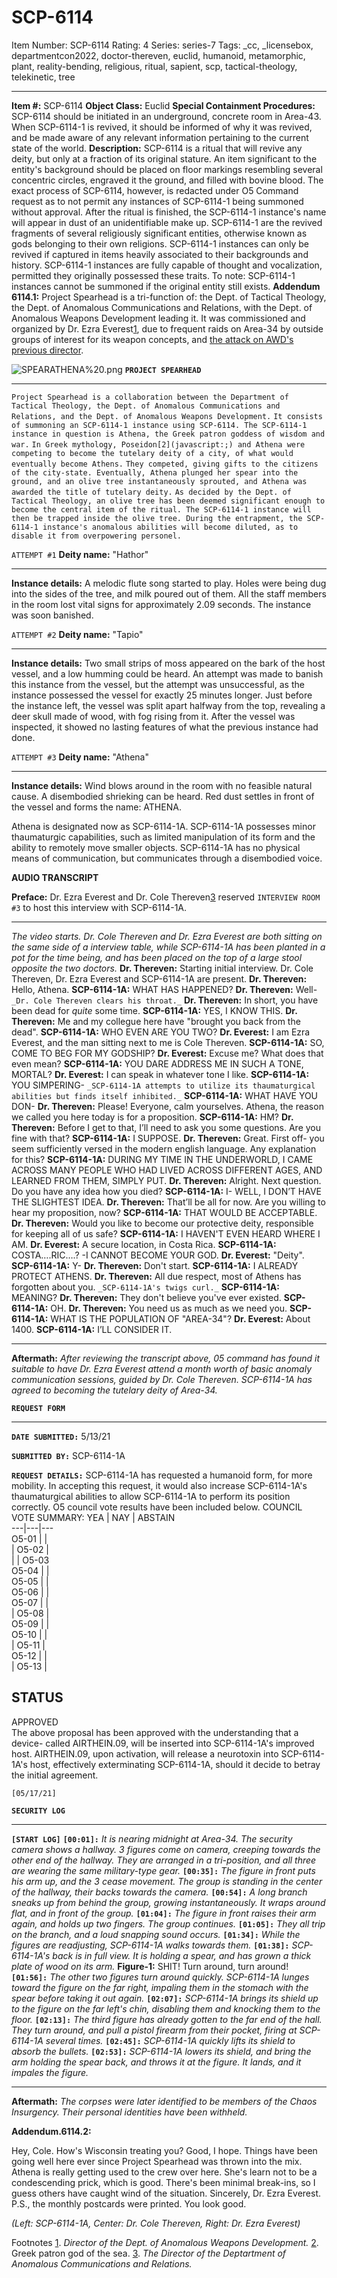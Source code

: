 # SCP-6114
Item Number: SCP-6114
Rating: 4
Series: series-7
Tags: _cc, _licensebox, departmentcon2022, doctor-thereven, euclid, humanoid, metamorphic, plant, reality-bending, religious, ritual, sapient, scp, tactical-theology, telekinetic, tree

---

**Item #:** SCP-6114
**Object Class:** Euclid
**Special Containment Procedures:** SCP-6114 should be initiated in an underground, concrete room in Area-43. When SCP-6114-1 is revived, it should be informed of why it was revived, and be made aware of any relevant information pertaining to the current state of the world.
**Description:** SCP-6114 is a ritual that will revive any deity, but only at a fraction of its original stature. An item significant to the entity's background should be placed on floor markings resembling several concentric circles, engraved it the ground, and filled with bovine blood. The exact process of SCP-6114, however, is redacted under O5 Command request as to not permit any instances of SCP-6114-1 being summoned without approval. After the ritual is finished, the SCP-6114-1 instance's name will appear in dust of an unidentifiable make up.
SCP-6114-1 are the revived fragments of several religiously significant entities, otherwise known as gods belonging to their own religions. SCP-6114-1 instances can only be revived if captured in items heavily associated to their backgrounds and history. SCP-6114-1 instances are fully capable of thought and vocalization, permitted they originally possessed these traits. To note: SCP-6114-1 instances cannot be summoned if the original entity still exists.
**Addendum 6114.1:** Project Spearhead is a tri-function of: the Dept. of Tactical Theology, the Dept. of Anomalous Communications and Relations, with the Dept. of Anomalous Weapons Development leading it. It was commissioned and organized by Dr. Ezra Everest[1](javascript:;), due to frequent raids on Area-34 by outside groups of interest for its weapon concepts, and [the attack on AWD's previous director](https://scp-wiki.wikidot.com/scp-6821).  
  

![SPEARATHENA%20.png](http://scpdsandbox.wikidot.com/local--files/returning-to-our-roots/SPEARATHENA%20.png)
**`PROJECT SPEARHEAD`**
  

* * *
  
`Project Spearhead is a collaboration between the Department of Tactical Theology, the Dept. of Anomalous Communications and Relations, and the Dept. of Anomalous Weapons Development.`
`It consists of summoning an SCP-6114-1 instance using SCP-6114. The SCP-6114-1 instance in question is Athena, the Greek patron goddess of wisdom and war.`
`In Greek mythology, Poseidon[2](javascript:;) and Athena were competing to become the tutelary deity of a city, of what would eventually become Athens.`
`They competed, giving gifts to the citizens of the city-state. Eventually, Athena plunged her spear into the ground, and an olive tree instantaneously sprouted, and Athena was awarded the title of tutelary deity.`
`As decided by the Dept. of Tactical Theology, an olive tree has been deemed significant enough to become the central item of the ritual. The SCP-6114-1 instance will then be trapped inside the olive tree. During the entrapment, the SCP-6114-1 instance's anomalous abilities will become diluted, as to disable it from overpowering personel.`
  

`ATTEMPT #1`
**Deity name:** "Hathor"
* * *
**Instance details:** A melodic flute song started to play. Holes were being dug into the sides of the tree, and milk poured out of them. All the staff members in the room lost vital signs for approximately 2.09 seconds. The instance was soon banished.
  

`ATTEMPT #2`
**Deity name:** "Tapio"
* * *
**Instance details:** Two small strips of moss appeared on the bark of the host vessel, and a low humming could be heard. An attempt was made to banish this instance from the vessel, but the attempt was unsuccessful, as the instance possessed the vessel for exactly 25 minutes longer. Just before the instance left, the vessel was split apart halfway from the top, revealing a deer skull made of wood, with fog rising from it. After the vessel was inspected, it showed no lasting features of what the previous instance had done.
  

`ATTEMPT #3`
**Deity name:** "Athena"
* * *
**Instance details:** Wind blows around in the room with no feasible natural cause. A disembodied shrieking can be heard. Red dust settles in front of the vessel and forms the name: ATHENA.
  
  
Athena is designated now as SCP-6114-1A. SCP-6114-1A possesses minor thaumaturgic capabilities, such as limited manipulation of its form and the ability to remotely move smaller objects. SCP-6114-1A has no physical means of communication, but communicates through a disembodied voice.  
  

**AUDIO TRANSCRIPT**
  

**Preface:** Dr. Ezra Everest and Dr. Cole Thereven[3](javascript:;) reserved `INTERVIEW ROOM #3` to host this interview with SCP-6114-1A.
* * *
_The video starts. Dr. Cole Thereven and Dr. Ezra Everest are both sitting on the same side of a interview table, while SCP-6114-1A has been planted in a pot for the time being, and has been placed on the top of a large stool opposite the two doctors._
**Dr. Thereven:** Starting initial interview. Dr. Cole Thereven, Dr. Ezra Everest and SCP-6114-1A are present.
**Dr. Thereven:** Hello, Athena.
**SCP-6114-1A:** WHAT HAS HAPPENED?
**Dr. Thereven:** Well-
`_Dr. Cole Thereven clears his throat._`
**Dr. Thereven:** In short, you have been dead for _quite_ some time.
**SCP-6114-1A:** YES, I KNOW THIS.
**Dr. Thereven:** Me and my collegue here have "brought you back from the dead".
**SCP-6114-1A:** WHO EVEN ARE YOU TWO?
**Dr. Everest:** I am Ezra Everest, and the man sitting next to me is Cole Thereven.
**SCP-6114-1A:** SO, COME TO BEG FOR MY GODSHIP?
**Dr. Everest:** Excuse me? What does that even mean?
**SCP-6114-1A:** YOU DARE ADDRESS ME IN SUCH A TONE, MORTAL?
**Dr. Everest:** I can speak in whatever tone I like.
**SCP-6114-1A:** YOU SIMPERING-
`_SCP-6114-1A attempts to utilize its thaumaturgical abilities but finds itself inhibited._`
**SCP-6114-1A:** WHAT HAVE YOU DON-
**Dr. Thereven:** Please! Everyone, calm yourselves. Athena, the reason we called you here today is for a proposition.
**SCP-6114-1A:** HM?
**Dr. Thereven:** Before I get to that, I’ll need to ask you some questions. Are you fine with that?
**SCP-6114-1A:** I SUPPOSE.
**Dr. Thereven:** Great. First off- you seem sufficiently versed in the modern english language. Any explanation for this?
**SCP-6114-1A:** DURING MY TIME IN THE UNDERWORLD, I CAME ACROSS MANY PEOPLE WHO HAD LIVED ACROSS DIFFERENT AGES, AND LEARNED FROM THEM, SIMPLY PUT.
**Dr. Thereven:** Alright. Next question. Do you have any idea how you died?
**SCP-6114-1A:** I- WELL, I DON’T HAVE THE SLIGHTEST IDEA.
**Dr. Thereven:** That’ll be all for now. Are you willing to hear my proposition, now?
**SCP-6114-1A:** THAT WOULD BE ACCEPTABLE.
**Dr. Thereven:** Would you like to become our protective deity, responsible for keeping all of us safe?
**SCP-6114-1A:** I HAVEN'T EVEN HEARD WHERE I AM.
**Dr. Everest:** A secure location, in Costa Rica.
**SCP-6114-1A:** COSTA….RIC….? -I CANNOT BECOME YOUR GOD.
**Dr. Everest:** "Deity".
**SCP-6114-1A:** Y-
**Dr. Thereven:** Don't start.
**SCP-6114-1A:** I ALREADY PROTECT ATHENS.
**Dr. Thereven:** All due respect, most of Athens has forgotten about you.
`_SCP-6114-1A's twigs curl._`
**SCP-6114-1A:** MEANING?
**Dr. Thereven:** They don't believe you've ever existed.
**SCP-6114-1A:** OH.
**Dr. Thereven:** You need us as much as we need you.
**SCP-6114-1A:** WHAT IS THE POPULATION OF "AREA-34"?
**Dr. Everest:** About 1400.
**SCP-6114-1A:** I’LL CONSIDER IT.
* * *
**Aftermath:** _After reviewing the transcript above, 05 command has found it suitable to have Dr. Ezra Everest attend a month worth of basic anomaly communication sessions, guided by Dr. Cole Thereven. SCP-6114-1A has agreed to becoming the tutelary deity of Area-34._
  

**`REQUEST FORM`**
* * *
  
**`DATE SUBMITTED:`** 5/13/21  
  
**`SUBMITTED BY:`** SCP-6114-1A  
  
**`REQUEST DETAILS:`** SCP-6114-1A has requested a humanoid form, for more mobility. In accepting this request, it would also increase SCP-6114-1A's thaumaturgical abilities to allow SCP-6114-1A to perform its position correctly. O5 council vote results have been included below.
COUNCIL VOTE SUMMARY:
YEA | NAY | ABSTAIN  
---|---|---  
O5-01 |  |   
| O5-02 |   
|  | O5-03  
O5-04 |  |   
O5-05 |  |   
O5-06 |  |   
O5-07 |  |   
| O5-08 |   
O5-09 |  |   
O5-10 |  |   
| O5-11 |   
O5-12 |  |   
| O5-13 |   
  
STATUS  
---  
APPROVED  
The above proposal has been approved with the understanding that a device- called AIRTHEIN.09, will be inserted into SCP-6114-1A's improved host. AIRTHEIN.09, upon activation, will release a neurotoxin into SCP-6114-1A's host, effectively exterminating SCP-6114-1A, should it decide to betray the initial agreement.
  
  

`[05/17/21]`  

**`SECURITY LOG`**
* * *
**`[START LOG]`**
**`[00:01]:`** _It is nearing midnight at Area-34. The security camera shows a hallway. 3 figures come on camera, creeping towards the other end of the hallway. They are arranged in a tri-position, and all three are wearing the same military-type gear._
**`[00:35]:`** _The figure in front puts his arm up, and the 3 cease movement. The group is standing in the center of the hallway, their backs towards the camera._
**`[00:54]:`** _A long branch sneaks up from behind the group, growing instantaneously. It wraps around flat, and in front of the group._
**`[01:04]:`** _The figure in front raises their arm again, and holds up two fingers. The group continues._
**`[01:05]:`** _They all trip on the branch, and a loud snapping sound occurs._
**`[01:34]:`** _While the figures are readjusting, SCP-6114-1A walks towards them._
**`[01:38]:`** _SCP-6114-1A's back is in full view. It is holding a spear, and has grown a thick plate of wood on its arm._
**Figure-1:** SHIT! Turn around, turn around!
**`[01:56]:`** _The other two figures turn around quickly. SCP-6114-1A lunges toward the figure on the far right, impaling them in the stomach with the spear before taking it out again._
**`[02:07]:`** _SCP-6114-1A brings its shield up to the figure on the far left's chin, disabling them and knocking them to the floor._
**`[02:13]:`** _The third figure has already gotten to the far end of the hall. They turn around, and pull a pistol firearm from their pocket, firing at SCP-6114-1A several times._
**`[02:45]:`** _SCP-6114-1A quickly lifts its shield to absorb the bullets._
**`[02:53]:`** _SCP-6114-1A lowers its shield, and bring the arm holding the spear back, and throws it at the figure. It lands, and it impales the figure._
* * *
**Aftermath:** _The corpses were later identified to be members of the Chaos Insurgency. Their personal identities have been withheld._
  
  
  
  
**Addendum.6114.2:**  

Hey, Cole. How's Wisconsin treating you? Good, I hope. Things have been going well here ever since Project Spearhead was thrown into the mix. Athena is really getting used to the crew over here. She's learn not to be a condescending prick, which is good. There's been minimal break-ins, so I guess others have caught wind of the situation.
Sincerely,
Dr. Ezra Everest.
P.S., the monthly postcards were printed. You look good.
  

_(Left: SCP-6114-1A, Center: Dr. Cole Thereven, Right: Dr. Ezra Everest)_
  

Footnotes
[1](javascript:;). _Director of the Dept. of Anomalous Weapons Development._
[2](javascript:;). Greek patron god of the sea.
[3](javascript:;). _The Director of the Deptartment of Anomalous Communications and Relations._